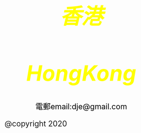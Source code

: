 <style>
body {
  background-image: url('429EA0F6-F280-4D32-8A09-2B69D351C8CC.jpeg');
  background-repeat: no-repeat;
  background-attachment: fixed; 
  background-size: 100% 100%;
}
</style>

<html>

<head>
<style>
body1 {
text-align: center;
font-size: 35px;
}
</style>
</head>
<body1>
<I><h1 style="color:yellow ;">香港</h1></I>
<I><h1 style="color:yellow ;">HongKong</h1></I>
</body1>




<style>
body3 {
text-align: center;
font-size:25px;  
}
</style>
<body3>
<p style="color:black;"> 電郵email:dje@gmail.com </p>
@copyright 2020
</body3>

</html>
